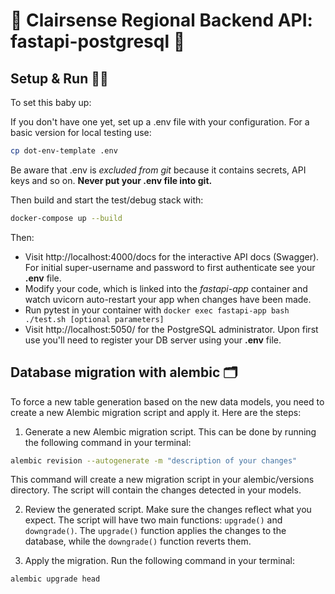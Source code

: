 # 🚀 Clairsense Regional Backend API: fastapi-postgresql 🎉

## Setup & Run 🏃‍♂️

To set this baby up:

If you don't have one yet, set up a .env file with your configuration.  For a basic version for local testing use:  
```bash
cp dot-env-template .env
```
Be aware that .env is *excluded from git* because it contains secrets, API keys and so on.  **Never put your .env file into git.**

Then build and start the test/debug stack with:
```bash
docker-compose up --build
```

Then:
- Visit http://localhost:4000/docs for the interactive API docs (Swagger). For initial super-username and password to first authenticate see your **.env** file.
- Modify your code, which is linked into the *fastapi-app* container and watch uvicorn auto-restart your app when changes have been made.
- Run pytest in your container with `docker exec fastapi-app bash ./test.sh [optional parameters]`
- Visit http://localhost:5050/ for the PostgreSQL administrator. Upon first use you'll need to register your DB server using your **.env** file.


## Database migration with alembic 🗂️

To force a new table generation based on the new data models, you need to create a new Alembic migration script and apply it. Here are the steps:

1. Generate a new Alembic migration script. This can be done by running the following command in your terminal:
```bash
alembic revision --autogenerate -m "description of your changes"
```
This command will create a new migration script in your alembic/versions directory. The script will contain the changes detected in your models.

2. Review the generated script. Make sure the changes reflect what you expect. The script will have two main functions: `upgrade()` and `downgrade()`. The `upgrade()` function applies the changes to the database, while the `downgrade()` function reverts them.

3. Apply the migration. Run the following command in your terminal:
```bash
alembic upgrade head
```